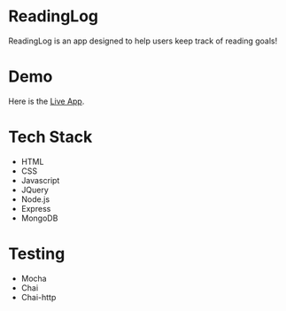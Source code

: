 # ReadingLog

ReadingLog is an app designed to help users keep track of reading goals!

# Demo

Here is the [Live App](https://enigmatic-mountain-72788.herokuapp.com/).

# Tech Stack

* HTML
* CSS 
* Javascript
* JQuery
* Node.js
* Express
* MongoDB

# Testing

* Mocha
* Chai
* Chai-http
